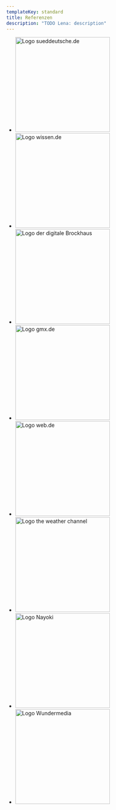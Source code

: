 ```yaml
---
templateKey: standard
title: Referenzen
description: "TODO Lena: description"
---
```


<ul class="references">
  <li><img src="/img/sueddeutsche-de.svg" alt="Logo sueddeutsche.de" width="250" /></li>
  <li><img src="/img/wissen-de.jpg" alt="Logo wissen.de" width="250" /></li>
  <li><img src="/img/brockhaus.svg" alt="Logo der digitale Brockhaus" width="250" /></li>
  <li><img src="/img/gmx-de.png" alt="Logo gmx.de" width="250" /></li>
  <li><img src="/img/web-de.svg" alt="Logo web.de" width="250" /></li>
  <li><img src="/img/weather-channel.jpg" alt="Logo the weather channel" width="250" /></li>
  <li><img src="/img/nayoki.jpg" alt="Logo Nayoki" width="250" /></li>
  <li><img src="/img/wundermedia.png" alt="Logo Wundermedia" width="250" /></li>
</ul>
